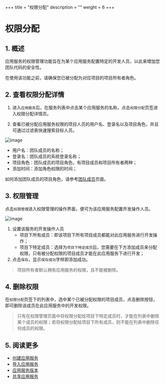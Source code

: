 +++
title = "权限分配"
description = ""
weight = 6
+++

# 权限分配

## 1. 概述

应用服务的权限管理功能旨在为某个应用服务配置特定的开发人员，以此来增加您团队代码的安全性。

在使用该功能之前，请确保您已被分配为对应项目的项目所有者角色。


## 2. 查看权限分配详情

1. 进入`应用服务`后，在服务列表中点击某个应用服务的名称，点击`权限分配`页签进入权限分配详情页。

2. 查看已被分配应用服务权限的项目人员的用户名、登录名以及项目角色，并且可通过过滤表快速搜索目标人员。

![image](/docs/user-guide/development/application-service/image/app-service-11.png)

* 用户名：团队成员的名称；
* 登录名：团队成员的系统登录名称；
* 项目角色：团队成员的项目角色，有项目成员和项目所有者两种；
* 添加时间：添加角色权限的时间；

如何添加团队成员的项目角色，请参考[团队成员](../../../cooperation/teammember)页面。


## 3. 权限管理

点击`权限管理`进入权限管理的操作界面，便可为该应用服务配置开发操作人员。

![image](/docs/user-guide/development/application-service/image/app-service-12.png)

1. 设置该服务的开发操作人员
    * 项目下所有成员：即该项目下所有项目成员都能对此应用服务进行开发操作；
    * 项目下特定成员：选择为`项目下特定成员`后，您需要在下方添加成员来分配权限，只有被分配权限的项目成员才能在此应用服务下进行开发；
2. 点击`保存`，显示`保存成功`字样即添加成功。

<blockquote class="note">
项目所有者默认拥有应用服务的权限，且不能被删除。
    </blockquote>


## 4. 删除权限

在`权限分配`页签下的列表中，选中某个已被分配权限的项目成员，点击删除按钮，即可删除该成员在此应用服务中的开发权限。
 
<blockquote class="note">
只有在权限管理页面中将权限分配给项目下特定成员时，才能在列表中删除某个成员的权限；若将权限分配给项目下所有成员，则不能在列表中删除任何成员的权限。
    </blockquote>

## 5. 阅读更多

* [创建应用服务](../create-app-service)
* [导入应用服务](../import)
* [应用服务版本](../check)
* [共享应用服务](../sharing)